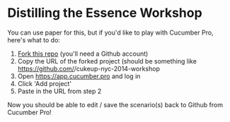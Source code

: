 Distilling the Essence Workshop
===============================

You can use paper for this, but if you'd like to play with Cucumber Pro, here's what to do:

1. [Fork this repo](https://github.com/cucumber-ltd/cukeup-nyc-2014-workshop/fork) (you'll need a Github account)
2. Copy the URL of the forked project (should be something like https://github.com/<your-username>/cukeup-nyc-2014-workshop
3. Open https://app.cucumber.pro and log in
4. Click 'Add project'
5. Paste in the URL from step 2

Now you should be able to edit / save the scenario(s) back to Github from Cucumber Pro!
